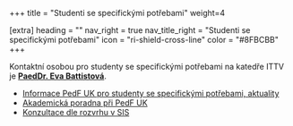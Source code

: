 +++
title = "Studenti se specifickými potřebami" 
weight=4

[extra]
heading = ""
nav_right = true
nav_title_right = "Studenti se specifickými potřebami"
icon = "ri-shield-cross-line"
color = "#8FBCBB"
+++

Kontaktní osobou pro studenty se specifickými potřebami na katedře ITTV
je **[PaedDr. Eva Battistová][battistova]**.

- [Informace PedF UK pro studenty se specifickými potřebami, aktuality](https://pedf.cuni.cz/PEDF-217.html)
- [Akademická poradna při PedF UK](https://pages.pedf.cuni.cz/poradna/)
- [Konzultace dle rozvrhu v SIS](https://is.cuni.cz/studium/rozvrhng/roz_ucitel_macro.php?fak=11410&ucitel=02781)

[battistova]: /katedra/pracovnici/battistova/
